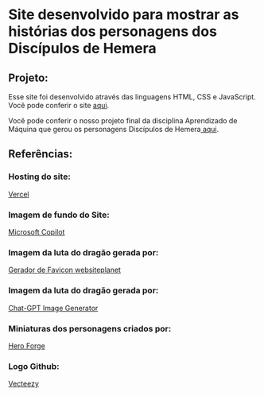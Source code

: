 <h1>Site desenvolvido para mostrar as histórias dos personagens dos Discípulos de Hemera</h1>
<h2>Projeto:</h2>
<p>Esse site foi desenvolvido através das linguagens HTML, CSS e JavaScript. Você pode conferir o site <a href="https://discipulosdehemera.vercel.app/">aqui</a>.</p>
<p>Você pode conferir o nosso projeto final da disciplina Aprendizado de Máquina que gerou os personagens Discípulos de Hemera<a href="https://github.com/Romulo177/PF-Machine-Learning"> aqui</a>.</p>
<h2>Referências:</h2>
<h3>Hosting do site:</h3>
<a href="https://vercel.com/">Vercel</a>

<h3>Imagem de fundo do Site:</h3>
<a href="https://copilot.microsoft.com/">Microsoft Copilot</a>

<h3>Imagem da luta do dragão gerada por:</h3>
<a href="https://www.websiteplanet.com/pt-br/webtools/favicon-generator/">Gerador de Favicon websiteplanet</a>

<h3>Imagem da luta do dragão gerada por:</h3>
<a href="https://chatgpt.com/g/g-pmuQfob8d-image-generator">Chat-GPT Image Generator</a>

<h3>Miniaturas dos personagens criados por:</h3>
<a href="https://www.heroforge.com/">Hero Forge</a>

<h3>Logo Github:</h3>
<a href="https://www.vecteezy.com/vector-art/17119660-github-logo-git-hub-icon-with-text-on-white-and-black-background
">Vecteezy</a>
